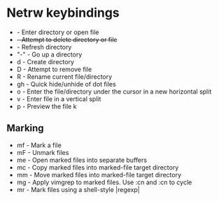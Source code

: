# Netrw keybindings
- <Enter> - Enter directory or open file
- <Del> - Attempt to delete directory or file
- <C-l> - Refresh directory
- "-" - Go up a directory
- d - Create directory
- D - Attempt to remove file
- R - Rename current file/directory
- gh - Quick hide/unhide of dot files
- o - Enter the file/directory under the cursor in a new horizontal split
- v - Enter file in a vertical split
- p - Preview the file
k

## Marking
- mf - Mark a file
- mF - Unmark files
- me - Open marked files into separate buffers
- mc - Copy marked files into marked-file target directory
- mm - Move marked files into marked-file target directory
- mg - Apply vimgrep to marked files. Use :cn and :cn to cycle
- mr - Mark files using a shell-style |regexp|

